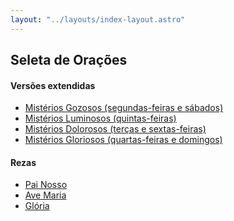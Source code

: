 ```yaml
---
layout: "../layouts/index-layout.astro"
---
```


## Seleta de Orações

<!-- - [Santo Rosario](/santo-rosario)
- [Ladainha](/ladainha)
- [Mistérios Gozosos (segundas-feiras e sábados)](/misterios-gozosos)
- [Mistérios Luminosos (quintas-feiras)](/misterios-luminosos)
- [Mistérios Dolorosos (terças e sextas-feiras)](/misterios-dolorosos)
- [Mistérios Gloriosos (quartas-feiras e domingos)](/misterios-gloriosos) -->

#### Versões extendidas

- [Mistérios Gozosos (segundas-feiras e sábados)](/misterios-gozosos-extendida)
- [Mistérios Luminosos (quintas-feiras)](/misterios-luminosos-extendida)
- [Mistérios Dolorosos (terças e sextas-feiras)](/misterios-dolorosos-extendida)
- [Mistérios Gloriosos (quartas-feiras e domingos)](/misterios-gloriosos-extendida)

#### Rezas

- [Pai Nosso](/pai-nosso)
- [Ave Maria](/ave-maria)
- [Glória](/gloria)
